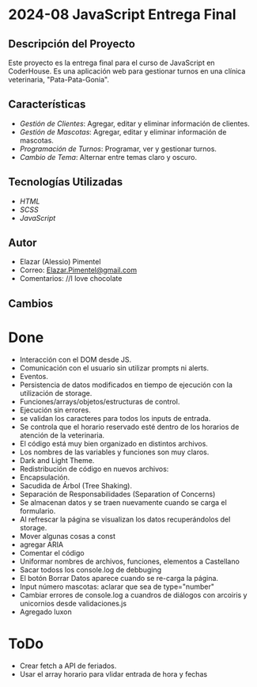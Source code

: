 # 2024-08 JavaScript Entrega Final

## Descripción del Proyecto

Este proyecto es la entrega final para el curso de JavaScript en CoderHouse. Es una aplicación web para gestionar turnos en una clínica veterinaria, "Pata-Pata-Gonia".

## Características

- *Gestión de Clientes*: Agregar, editar y eliminar información de clientes.
- *Gestión de Mascotas*: Agregar, editar y eliminar información de mascotas.
- *Programación de Turnos*: Programar, ver y gestionar turnos.
- *Cambio de Tema*: Alternar entre temas claro y oscuro.

## Tecnologías Utilizadas
- *HTML*
- *SCSS*
- *JavaScript*

## Autor
- Elazar (Alessio) Pimentel 
- Correo: Elazar.Pimentel@gmail.com 
- Comentarios: //I love chocolate

## Cambios 
# Done
- Interacción con el DOM desde JS.
- Comunicación con el usuario sin utilizar prompts ni alerts.
- Eventos.
- Persistencia de datos modificados en tiempo de ejecución con la utilización de storage. 
- Funciones/arrays/objetos/estructuras de control.
- Ejecución sin errores.
- se validan los caracteres para todos los inputs de entrada.
- Se controla que el horario reservado esté dentro de los horarios de atención de la veterinaria.
- El código está muy bien organizado en distintos archivos. 
- Los nombres de las variables y funciones son muy claros.
- Dark and Light Theme.
- Redistribución de código en nuevos archivos:
-  Encapsulación.
-  Sacudida de Árbol (Tree Shaking).
-  Separación de Responsabilidades (Separation of Concerns)
- Se almacenan datos y se traen nuevamente cuando se carga el formulario.
- Al refrescar la página se visualizan los datos recuperándolos del storage. 
- Mover algunas cosas a const
- agregar ARIA
- Comentar el código
- Uniformar nombres de archivos, funciones, elementos a Castellano
- Sacar todoss los console.log de debbuging 
- El botón Borrar Datos aparece cuando se re-carga la página. 
- Input número mascotas: aclarar que sea de type="number"
- Cambiar errores de console.log a cuandros de diálogos con arcoiris y unicornios desde validaciones.js
- Agregado luxon

# ToDo
- Crear fetch a API de feriados. 
- Usar el array horario para vlidar entrada de hora y fechas

